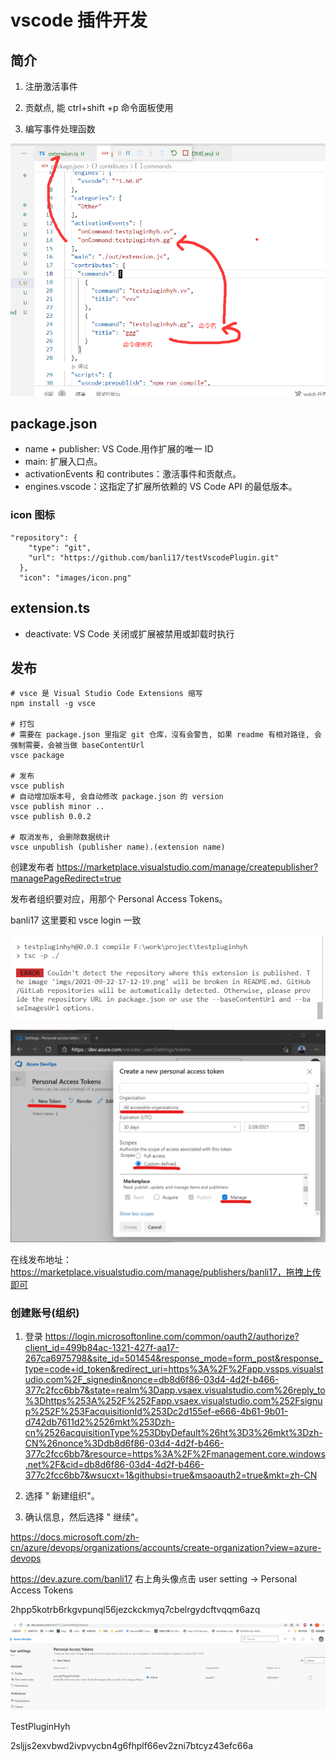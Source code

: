 # vscode 插件开发

## 简介

1. 注册激活事件

2. 贡献点, 能 ctrl+shift +p 命令面板使用

3. 编写事件处理函数

![](imgs/2021-09-22-17-12-19.png)

## package.json

- name + publisher: VS Code<publisher>.<name>用作扩展的唯一 ID
- main: 扩展入口点。
- activationEvents 和 contributes：激活事件和贡献点。
- engines.vscode：这指定了扩展所依赖的 VS Code API 的最低版本。

### icon 图标

```
"repository": {
    "type": "git",
    "url": "https://github.com/banli17/testVscodePlugin.git"
  },
  "icon": "images/icon.png"
```

## extension.ts

- deactivate: VS Code 关闭或扩展被禁用或卸载时执行

## 发布

```
# vsce 是 Visual Studio Code Extensions 缩写
npm install -g vsce

# 打包
# 需要在 package.json 里指定 git 仓库，沒有会警告, 如果 readme 有相对路径, 会强制需要，会被当做 baseContentUrl
vsce package

# 发布
vsce publish
# 自动增加版本号, 会自动修改 package.json 的 version
vsce publish minor ..
vsce publish 0.0.2

# 取消发布, 会删除数据统计
vsce unpublish (publisher name).(extension name)
```

创建发布者
https://marketplace.visualstudio.com/manage/createpublisher?managePageRedirect=true

发布者组织要对应，用那个 Personal Access Tokens。

banli17 这里要和 vsce login 一致

![](imgs/2021-09-22-17-44-29.png)

![](imgs/2021-09-23-09-07-03.png)

在线发布地址：https://marketplace.visualstudio.com/manage/publishers/banli17，拖拽上传即可

### 创建账号(组织)

1. 登录 https://login.microsoftonline.com/common/oauth2/authorize?client_id=499b84ac-1321-427f-aa17-267ca6975798&site_id=501454&response_mode=form_post&response_type=code+id_token&redirect_uri=https%3A%2F%2Fapp.vssps.visualstudio.com%2F_signedin&nonce=db8d6f86-03d4-4d2f-b466-377c2fcc6bb7&state=realm%3Dapp.vsaex.visualstudio.com%26reply_to%3Dhttps%253A%252F%252Fapp.vsaex.visualstudio.com%252Fsignup%252F%253FacquisitionId%253Dc2d155ef-e666-4b61-9b01-d742db7611d2%2526mkt%253Dzh-cn%2526acquisitionType%253DbyDefault%26ht%3D3%26mkt%3Dzh-CN%26nonce%3Ddb8d6f86-03d4-4d2f-b466-377c2fcc6bb7&resource=https%3A%2F%2Fmanagement.core.windows.net%2F&cid=db8d6f86-03d4-4d2f-b466-377c2fcc6bb7&wsucxt=1&githubsi=true&msaoauth2=true&mkt=zh-CN

2. 选择 " 新建组织"。

3. 确认信息，然后选择 " 继续"。

https://docs.microsoft.com/zh-cn/azure/devops/organizations/accounts/create-organization?view=azure-devops

https://dev.azure.com/banli17
右上角头像点击 user setting -> Personal Access Tokens

2hpp5kotrb6rkgvpunql56jezckckmyq7cbelrgydcftvqqm6azq

![](imgs/2021-09-22-17-48-29.png)

TestPluginHyh

2sljjs2exvbwd2ivpvycbn4g6fhplf66ev2zni7btcyz43efc66a
